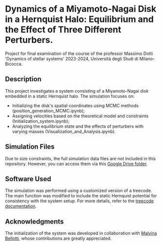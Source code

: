 # Dynamics of a Miyamoto-Nagai Disk in a Hernquist Halo: Equilibrium and the Effect of Three Different Perturbers.
Project for final examination of the course of the professor Massimo Dotti 'Dynamics of stellar systems' 2023-2024, Università degli Studi di Milano-Bicocca.

## Description
This project investigates a system consisting of a Miyamoto-Nagai disk embedded in a static Hernquist halo. The simulation focuses on:
- Initializing the disk's spatial coordinates using MCMC methods (position_generation_MCMC.ipynb);
- Assigning velocities based on the theoretical model and constraints (Initialization_system.ipynb);
- Analyzing the equilibrium state and the effects of perturbers with varying masses (Visualization_and_Analysis.ipynb).

## Simulation Files
Due to size constraints, the full simulation data files are not included in this repository. However, you can access them via this [Google Drive folder](https://drive.google.com/drive/folders/1HyY4uvtq2BRBCbJIa6yHzu842k-u3KG8?usp=sharing).

## Software Used
The simulation was performed using a customized version of a treecode. 
The main function was modified to include the static Hernquist potential for consistency with the system setup. For more details, refer to the [treecode documentation](https://legacy.ifa.hawaii.edu/faculty/barnes/treecode/treeguide.html).  

## Acknowledgments
The initialization of the system was developed in collaboration with [Malvina Bellotti](https://github.com/malvibellotti), whose contributions are greatly appreciated.
